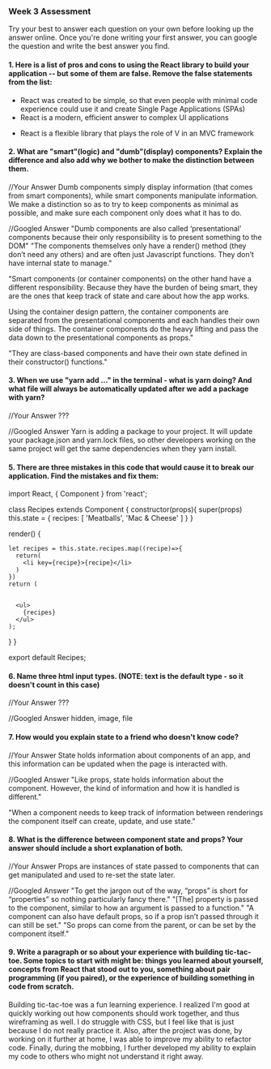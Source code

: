 ### Week 3 Assessment

Try your best to answer each question on your own before looking up the answer online. Once you're done writing your first answer, you can google the question and write the best answer you find.

#### 1. Here is a list of pros and cons to using the React library to build your application -- but some of them are false. Remove the false statements from the list:

- React was created to be simple, so that even people with minimal code experience could use it and create Single Page Applications (SPAs)
- React is a modern, efficient answer to complex UI applications
<!-- - React is a full stack framework for modern web applications -->
- React is a flexible library that plays the role of V in an MVC framework


 #### 2. What are "smart"(logic) and "dumb"(display) components? Explain the difference and also add why we bother to make the distinction between them.


 //Your Answer
 Dumb components simply display information (that comes from smart components), while smart components manipulate information. We make a distinction so as to try to keep components as minimal as possible, and make sure each component only does what it has to do.

 //Googled Answer
"Dumb components are also called ‘presentational’ components because their only responsibility is to present something to the DOM"
"The components themselves only have a render() method (they don’t need any others) and are often just Javascript functions. They don’t have internal state to manage."

"Smart components (or container components) on the other hand have a different responsibility. Because they have the burden of being smart, they are the ones that keep track of state and care about how the app works.

Using the container design pattern, the container components are separated from the presentational components and each handles their own side of things. The container components do the heavy lifting and pass the data down to the presentational components as props."

"They are class-based components and have their own state defined in their constructor() functions."

#### 3. When we use "yarn add ..." in the terminal - what is yarn doing? And what file will always be automatically updated after we add a package with yarn?


 //Your Answer
???

 //Googled Answer
Yarn is adding a package to your project. It will update your package.json and yarn.lock files, so other developers working on the same project will get the same dependencies when they yarn install.

#### 5. There are three mistakes in this code that would cause it to break our application. Find the mistakes and fix them:

import React, { Component } from 'react';

class Recipes extends Component {
  constructor(props){
    super(props)
    this.state = {
      recipes: [
        'Meatballs',
        'Mac & Cheese'
      ]
    }
  }

  render() {

    let recipes = this.state.recipes.map((recipe)=>{
      return(
        <li key={recipe}>{recipe}</li>
      )
    })
    return (


      <ul>
        {recipes}
      </ul>
    );
  }
}

export default Recipes;


#### 6. Name three html input types. (NOTE: text is the default type - so it doesn't count in this case)

 //Your Answer
???

 //Googled Answer
hidden, image, file

 #### 7. How would you explain state to a friend who doesn't know code?

 //Your Answer
State holds information about components of an app, and this information can be updated when the page is interacted with.

 //Googled Answer
"Like props, state holds information about the component. However, the kind of information and how it is handled is different."

"When a component needs to keep track of information between renderings the component itself can create, update, and use state."

 #### 8. What is the difference between component state and props? Your answer should include a short explanation of both.

 //Your Answer
 Props are instances of state passed to components that can get manipulated and used to re-set the state later.


 //Googled Answer
"To get the jargon out of the way, “props” is short for “properties” so nothing particularly fancy there."
"[The] property is passed to the component, similar to how an argument is passed to a function."
"A component can also have default props, so if a prop isn’t passed through it can still be set."
"So props can come from the parent, or can be set by the component itself."

#### 9. Write a paragraph or so about your experience with building tic-tac-toe. Some topics to start with might be: things you learned about yourself, concepts from React that stood out to you, something about pair programming (if you paired), or the experience of building something in code from scratch.

Building tic-tac-toe was a fun learning experience. I realized I'm good at quickly working out how components should work together, and thus wireframing as well. I do struggle with CSS, but I feel like that is just because I do not really practice it. Also, after the project was done, by working on it further at home, I was able to improve my ability to refactor code. Finally, during the mobbing, I further developed my ability to explain my code to others who might not understand it right away.
